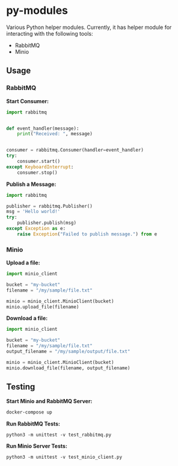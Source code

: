# py-modules

Various Python helper modules. Currently, it has helper module for interacting with the following tools:

- RabbitMQ
- Minio

## Usage

### RabbitMQ

**Start Consumer:**

```python
import rabbitmq


def event_handler(message):
    print("Received: ", message)


consumer = rabbitmq.Consumer(handler=event_handler)
try:
    consumer.start()
except KeyboardInterrupt:
    consumer.stop()
```

**Publish a Message:**

```python
import rabbitmq

publisher = rabbitmq.Publisher()
msg = 'Hello world!'
try:
    publisher.publish(msg)
except Exception as e:
    raise Exception("Failed to publish message.") from e
```

### Minio

**Upload a file:**

```python
import minio_client

bucket = "my-bucket"
filename = "/my/sample/file.txt"

minio = minio_client.MinioClient(bucket)
minio.upload_file(filename)
```

**Download a file:**

```python
import minio_client

bucket = "my-bucket"
filename = "/my/sample/file.txt"
output_filename = "/my/sample/output/file.txt"

minio = minio_client.MinioClient(bucket)
minio.download_file(filename, output_filename)
```

## Testing

**Start Minio and RabbitMQ Server:**

```bash
docker-compose up
```

**Run RabbitMQ Tests:**

```shell
python3 -m unittest -v test_rabbitmq.py
```

**Run Minio Server Tests:**

```shell
python3 -m unittest -v test_minio_client.py
```
